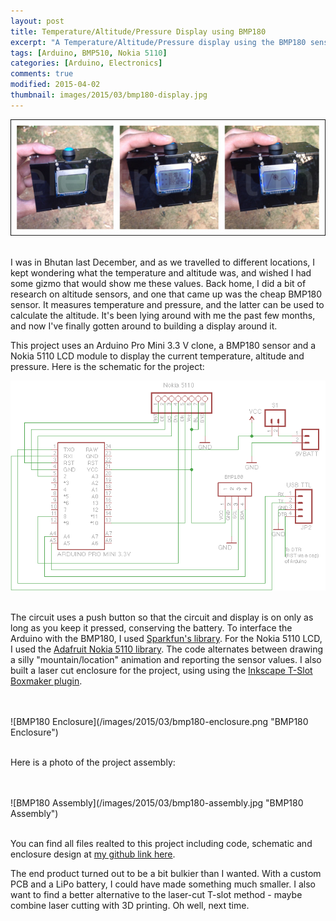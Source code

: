 ```yaml
---
layout: post
title: Temperature/Altitude/Pressure Display using BMP180
excerpt: "A Temperature/Altitude/Pressure display using the BMP180 sensor, an Arduino Pro Mini clone, and a Nokia 5110 LCD module."  
tags: [Arduino, BMP510, Nokia 5110]
categories: [Arduino, Electronics]
comments: true
modified: 2015-04-02
thumbnail: images/2015/03/bmp180-display.jpg
---
```


![BMP180 Display](/images/2015/03/bmp180-display.jpg "BMP180 Display")
<br />
<br />

I was in Bhutan last December, and as we travelled to different
locations, I kept wondering what the temperature and altitude was, and
wished I had some gizmo that would show me these values. Back home, I
did a bit of research on altitude sensors, and one that came up was
the cheap BMP180 sensor. It measures temperature and
pressure, and the latter can be used to calculate the altitude. It's
been lying around with me the past few months, and now I've finally
gotten around to building a display around it.

This project uses an Arduino Pro Mini 3.3 V clone, a BMP180 sensor and a
Nokia 5110 LCD module to display the current temperature, altitude and
pressure. Here is the schematic for the project:

![BMP180 Schematic](/images/2015/03/bmp180-schematic.png "BMP180 Schematic")
<br />
<br />

The circuit uses a push button so that the circuit and display is on
only as long as you keep it pressed, conserving the battery. To
interface the Arduino with the BMP180, I used [Sparkfun's
library][2]. For the Nokia 5110 LCD, I used the [Adafruit Nokia 5110
library][3]. The code alternates between drawing a silly
"mountain/location" animation and reporting the sensor values. I also
built a laser cut enclosure for the project, using using the [Inkscape
T-Slot Boxmaker plugin][4].

<br />
<br />
![BMP180 Enclosure](/images/2015/03/bmp180-enclosure.png "BMP180 Enclosure")
<br />
<br />

Here is a photo of the project assembly:

<br />
<br />
![BMP180 Assembly](/images/2015/03/bmp180-assembly.jpg "BMP180 Assembly")
<br />
<br />


You can find all files realted to this project including code,
schematic and enclosure design at [my github link here][1].

The end product turned out to be a bit bulkier than I wanted. With a
custom PCB and a LiPo battery, I could have made something much
smaller. I also want to find a better alternative to the laser-cut
T-slot method - maybe combine laser cutting with 3D printing. Oh well,
next time.

[1]: https://github.com/electronut/bmp180
[2]: https://learn.sparkfun.com/tutorials/bmp180-barometric-pressure-sensor-hookup-
[3]: https://github.com/adafruit/Adafruit-PCD8544-Nokia-5110-LCD-library
[4]: http://wyolum.com/t-slot-boxmaker/
